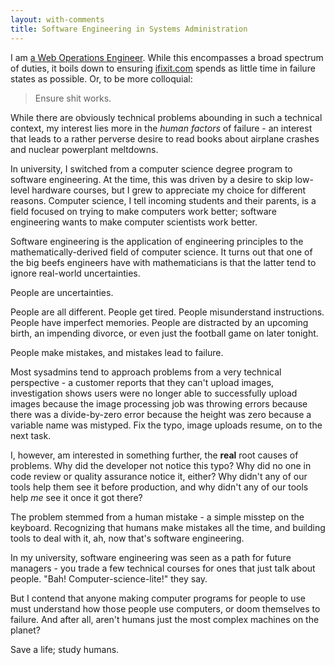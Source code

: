 ```yaml
---
layout: with-comments
title: Software Engineering in Systems Administration
---
```


I am [a Web Operations Engineer][web-ops].  While this encompasses a broad
spectrum of duties, it boils down to ensuring [ifixit.com] spends as little
time in failure states as possible.  Or, to be more colloquial:

> Ensure shit works.

While there are obviously technical problems abounding in such a technical
context, my interest lies more in the *human factors* of failure - an interest
that leads to a rather perverse desire to read books about airplane crashes and
nuclear powerplant meltdowns.

In university, I switched from a computer science degree program to software
engineering.  At the time, this was driven by a desire to skip low-level
hardware courses, but I grew to appreciate my choice for different reasons.
Computer science, I tell incoming students and their parents, is a field
focused on trying to make computers work better; software engineering wants to
make computer scientists work better.

Software engineering is the application of engineering principles to the
mathematically-derived field of computer science.  It turns out that one of the
big beefs engineers have with mathematicians is that the latter tend to ignore
real-world uncertainties.

People are uncertainties.

People are all different.  People get tired.  People misunderstand
instructions.  People have imperfect memories.  People are distracted by an
upcoming birth, an impending divorce, or even just the football game on later
tonight.

People make mistakes, and mistakes lead to failure.

Most sysadmins tend to approach problems from a very technical perspective - a
customer reports that they can't upload images, investigation shows users were
no longer able to successfully upload images because the image processing job
was throwing errors because there was a divide-by-zero error because the height
was zero because a variable name was mistyped.  Fix the typo, image uploads
resume, on to the next task.

I, however, am interested in something further, the **real** root causes of
problems.  Why did the developer not notice this typo?  Why did no one in code
review or quality assurance notice it, either?  Why didn't any of our tools
help them see it before production, and why didn't any of our tools help *me*
see it once it got there?

The problem stemmed from a human mistake - a simple misstep on the keyboard.
Recognizing that humans make mistakes all the time, and building tools to deal
with it, ah, now that's software engineering.

In my university, software engineering was seen as a path for future managers -
you trade a few technical courses for ones that just talk about people.  "Bah!
Computer-science-lite!" they say.

But I contend that anyone making computer programs for people to use must
understand how those people use computers, or doom themselves to failure.  And
after all, aren't humans just the most complex machines on the planet?

Save a life; study humans.

[web-ops]: http://omniti.com/seeds/what-is-web-operations
[ifixit.com]: http://www.ifixit.com

